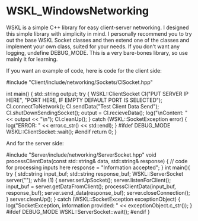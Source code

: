 # WSKL_WindowsNetworking

WSKL is a simple C++ library for easy client-server networking. I designed this simple library with simplicity in mind.
I personally recommend you to try out the base WSKL Socket classes and then extend one of the classes and implement your own class, suited for your needs.
If you don't want any logging, undefine DEBUG_MODE. This is a very bare-bones library, so use mainly it for learning.

If you want an example of code, here is code for the client side:

#include "Client/include/networking/Sockets/ClSocket.hpp"

int main() {
    std::string output;
    try {
         WSKL::ClientSocket Cl("PUT SERVER IP HERE", "PORT HERE, IF EMPTY DEFAULT PORT IS SELECTED");
         Cl.connectToNetwork();
         Cl.sendData("Test Client Data Send");
         Cl.shutDownSendingSocket();
         output = Cl.recieveData();
         log("\nContent: " << output << "\n");
         Cl.cleanUp();
    }
    catch (WSKL::SocketException error) {
        log("ERROR: " << error.c_str() << std::endl);
    }
#ifdef DEBUG_MODE
    WSKL::ClientSocket::wait();
#endif
    return 0;
}

And for the server side:

#include "Server/include/networking/ServerSocket.hpp"
void processClientData(const std::string& data, std::string& response) {
    // code for processing inputs here
    response = "Information accepted";
}
int main(){ 
    try {
        std::string input_buf;
        std::string response_buf;
        WSKL::ServerSocket server("");
        while (1) {
            server.setUpSocket();
            server.listenForClient();
            input_buf = server.getDataFromClient();
            processClientData(input_buf, response_buf);
            server.send_data(response_buf);
            server.closeConnection();
        }
        server.cleanUp();
    }
    catch (WSKL::SocketException exceptionObject) {
        log("SocketException, information provided: " << exceptionObject.c_str());
    }
#ifdef DEBUG_MODE
    WSKL::ServerSocket::wait();
#endif
}
